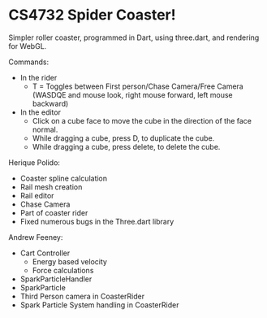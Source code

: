 CS4732 Spider Coaster! 
=====================

Simpler roller coaster, programmed in Dart, using three.dart, and rendering for WebGL.

Commands:
* In the rider
	* T = Toggles between First person/Chase Camera/Free Camera (WASDQE and mouse look, right mouse forward, left mouse backward)
* In the editor
	* Click on a cube face to move the cube in the direction of the face normal.
	* While dragging a cube, press D, to duplicate the cube.
	* While dragging a cube, press delete, to delete the cube.

Herique Polido:
* Coaster spline calculation
* Rail mesh creation
* Rail editor
* Chase Camera
* Part of coaster rider 
* Fixed numerous bugs in the Three.dart library

Andrew Feeney: 
* Cart Controller
	* Energy based velocity
	* Force calculations
* SparkParticleHandler
* SparkParticle
* Third Person camera in CoasterRider
* Spark Particle System handling in CoasterRider

